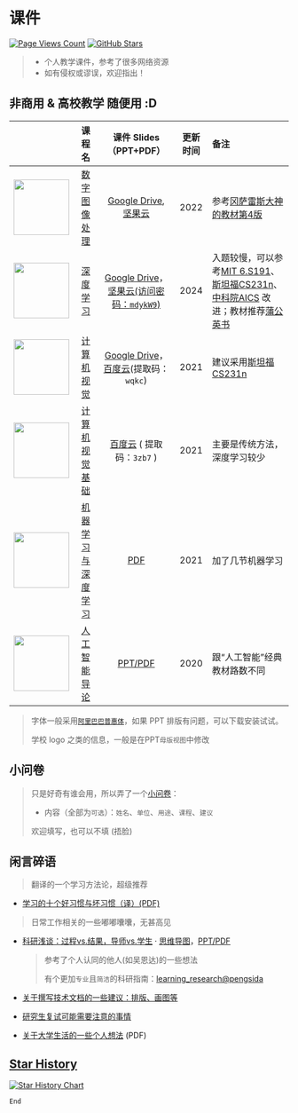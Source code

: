 # 课件

[![Page Views Count](https://badges.toozhao.com/badges/01HK9C6MQG1QK4H1JENV6VDPKG/blue.svg)](https://badges.toozhao.com/stats/01HK9C6MQG1QK4H1JENV6VDPKG "Get your own page views count badge on badges.toozhao.com")
[![GitHub Stars](https://img.shields.io/github/stars/fei-aiart/courses?style=social)](https://github.com/fei-aiart/courses)

> - 个人教学课件，参考了很多网络资源
> - 如有侵权或谬误，欢迎指出！

## 非商用 & 高校教学 随便用 :D

|      | 课程名 | 课件 Slides（PPT+PDF） | 更新时间 | 备注 |
|------:|:-----:|:-----------:|:------:|:------|
| <img title="" src="https://github.com/fei-aiart/courses/blob/main/imgs/dip.jpg" alt="" width="100">  | [数字图像处理](/pages/dip.md) | [Google Drive](https://drive.google.com/file/d/1kBmLd-Ik4n2GndXj-rt86rzVzGmG6qqS/view?usp=sharing), [坚果云](https://www.jianguoyun.com/p/DdvpZIgQ7dvLCxiM94QFIAA) | 2022 | 参考[冈萨雷斯大神的教材第4版](https://www.imageprocessingplace.com/index.htm) |
| <img title="" src="/imgs/dl.jpg" alt="" width="100">   | [深度学习](/pages/dl.md) |  [Google Drive](https://drive.google.com/file/d/1ApC7AewwzWdOqWsodKIcDCgJ9zfvm6pY/view?usp=share_link)，[坚果云(访问密码：`mdykW9`)](https://www.jianguoyun.com/p/DbRRtpgQ7dvLCxjrqcIFIAA)| 2024 | 入题较慢，可以参考[MIT 6.S191](http://introtodeeplearning.com/)、[斯坦福CS231n](http://cs231n.stanford.edu/)、[中科院AICS](https://novel.ict.ac.cn/aics/) 改进；教材推荐[蒲公英书](https://nndl.github.io/)  |
| <img title="" src="/imgs/cv.jpg" alt="" width="100">  | [计算机视觉](/pages/cv.md) |  [Google Drive](https://drive.google.com/file/d/1fUCv_PEQ35MjS6EeDlaj74VGeKD6sQH5/view?usp=sharing)，[百度云](https://pan.baidu.com/s/1itg1i9tG2KAdnddz_mqYAw?pwd=wqkc)(提取码：`wqkc`) | 2021 | 建议采用[斯坦福CS231n](http://cs231n.stanford.edu/) | 
| <img title="" src="/imgs/cvf.jpg" alt="" width="100">   | [计算机视觉基础](/pages/cvf.md)  | [百度云](https://pan.baidu.com/s/1aSCzfstViyukKwRmpdgtpw) ( 提取码：`3zb7` ) | 2021 | 主要是传统方法，深度学习较少 |
| <img title="" src="/imgs/mldl.jpg" alt="" width="100"> | [机器学习与深度学习](/pages/mldl.md)  | [PDF](mldl.md) | 2021 | 加了几节机器学习 |
| <img title="" src="/imgs/ai.jpg" alt="" width="100"> | [人工智能导论](/pages/i2ai.md)  | [PPT/PDF](i2ai.md) | 2020 | 跟“人工智能”经典教材路数不同 |

> 字体一般采用[`阿里巴巴普惠体`](https://www.iconfont.cn/fonts/detail?spm=a313x.fonts_index.i1.d9df05512.79fa3a81k7M8Ey&cnid=adI1E7HF7yme)，如果 PPT 排版有问题，可以下载安装试试。
>
> 学校 logo 之类的信息，一般是在PPT`母版视图`中修改

## 小问卷

> 只是好奇有谁会用，所以弄了一个[小问卷](https://www.wjx.top/vm/tKywvgq.aspx# )：
> - 内容（全部为`可选`）：`姓名`、`单位`、`用途`、`课程`、`建议`
> 
> 欢迎填写，也可以不填 (捂脸)


## 闲言碎语

> 翻译的一个学习方法论，超级推荐

- [学习的十个好习惯与坏习惯（译）(PDF)](/blogs/study_habits.pdf)

> 日常工作相关的一些嘟嘟囔囔，无甚高见

- [科研浅谈：过程vs.结果，导师vs.学生](/blogs/research.png) · [思维导图](/blogs/research.png)，[PPT/PDF](/blogs/research.pdf)
  > 参考了个人认同的他人(如吴恩达)的一些想法
  > 
  > 有个更加`专业`且`简洁`的科研指南：[learning_research@pengsida](https://github.com/pengsida/learning_research)

- [关于撰写技术文档的一些建议：排版、画图等](https://github.com/fei-aiart/TechNotes)
- [研究生复试可能需要注意的事情](/blogs/reexamination.md)
- [关于大学生活的一些个人想法](/blogs/collegelife.pdf) (PDF)


## [Star History](https://star-history.com/#fei-aiart/courses&Date) 

[![Star History Chart](https://api.star-history.com/svg?repos=fei-aiart/courses&type=Date)](https://star-history.com/#fei-aiart/courses&Date)

`End`
